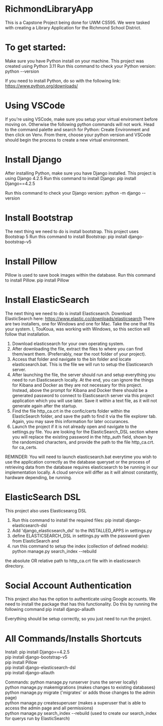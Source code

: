 # RichmondLibraryApp
This is a Capstone Project being done for UWM CS595. We were tasked with creating a Library Application for the Richmond School District.

# To get started:

Make sure you have Python install on your machine. This project was created using Python 3.11
Run this command to check your Python version:
python --version

If you need to install Python, do so with the following link:
https://www.python.org/downloads/

# Using VSCode
If you're using VSCode, make sure you setup your virtual enviroment before moving on. Otherwise the following python commands will not work.
Head to the command palette and search for Python: Create Environment and then click on Venv.
From there, choose your python version and VSCode should begin the process to create a new virtual environment.

# Install Django
After installing Python, make sure you have Django installed. This project is using Django 4.2.5
Run this command to install Django:
pip install Django==4.2.5

Run this command to check your Django version:
python -m django --version

# Install Bootstrap
The next thing we need to do is install bootstrap. This project uses Bootstrap 5
Run this command to install Bootstrap:
pip install django-bootstrap-v5

# Install Pillow
Pillow is used to save book images within the database.
Run this command to install Pillow.
pip install Pillow

# Install ElasticSearch
The next thing we need to do is install Elasticsearch.
Download ElasticSearch here:
https://www.elastic.co/downloads/elasticsearch
There are two installers, one for Windows and one for Mac. Take the one that fits your system.
I, TouKoua, was working with Windows, so this section will follow that installation.
1. Download elasticsearch for your own operating system.
2. After downloading the file, extract the files to where you can find them/want them. (Preferrably, near the root folder of your project).
3. Access that folder and navigate to the bin folder and locate elasticsearch.bat. This is the file we will run to setup the Elasticsearch
server.
4. After launching the file, the server should run and setup everything you need to run Elasticsearch locally. At the end, you can ignore
the things for Kibana and Docker as they are not necessary for this project. Instead, above the prompt for Kibana and Docker there should be
a generated password to connect to Elasticsearch server via this project application which you will use later. Save it within a text file,
as it will not generate again after the startup.
5. Find the file http_ca.crt in the confic/certs folder within the ElasticSearch folder, and save the path to find it via the file explorer
tab. Again, you may save this information for later occurances.
6. Launch the project if it is not already open and navigate to the settings.py file. You are looking for the ElasticSearch_DSL section where
you will replace the existing password in the http_auth field, shown by the randomized characters, and provide the path to the file http_ca.crt.
for ca_certs.

REMINDER: You will need to launch elasticsearch.bat everytime you wish to use the application correctly as the database queryset or the process
of retrieving data from the database requires elasticsearch to be running in our implementation locally. A cloud service will differ as it will
almost constantly, hardware depending, be running.

# ElasticSearch DSL
This project also uses Elasticsearcg DSL
1. Run this command to install the required files: pip install django-elasticsearch-dsl
2. Add 'django_elasticsearch_dsl' to the INSTALLED_APPS in settings.py
3. define ELASTICSEARCH_DSL in settings.py with the password given from ElasticSearch and
4. run this command to setup the index (collection of defined models):
python manage.py search_index --rebuild

the absolute OR relative path to http_ca.crt file with in elasticsearch directory.

# Social Account Authentication
This project also has the option to authenticate using Google accounts.
We need to install the package that has this functionality.
Do this by running the following command
pip install django-allauth

Everything should be setup correctly, so you just need to run the project.

# All Commands/Installs Shortcuts
Install:
pip install Django==4.2.5  
pip install django-bootstrap-v5  
pip install Pillow  
pip install django-elasticsearch-dsl  
pip install django-allauth  

Commands:
python manage.py runserver (runs the server locally)  
python manage.py makemigrations (makes changes to existing databases)  
python manage.py migrate ('migrates' or adds those changes to the admin page)  
python manage.py createsuperuser (makes a superuser that is able to access the admin page and all permissions)  
python manage.py search_index --rebuild (used to create our search_index for querys run by ElasticSearch)  
